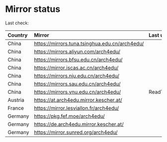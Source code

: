 <script src="./time.js"></script>
# Mirror status
Last check: <script type="text/javascript">localize(1681967836.4147015);</script>

|Country|Mirror|Last update|
|:------|:-----|:----------|
|China|https://mirrors.tuna.tsinghua.edu.cn/arch4edu/|<script type="text/javascript">localize(1681929066);</script>|
|China|https://mirrors.aliyun.com/arch4edu/|<script type="text/javascript">localize(1681929066);</script>|
|China|https://mirrors.bfsu.edu.cn/arch4edu/|<script type="text/javascript">localize(1681929066);</script>|
|China|https://mirror.iscas.ac.cn/arch4edu/|<script type="text/javascript">localize(1681929066);</script>|
|China|https://mirrors.nju.edu.cn/arch4edu/|<script type="text/javascript">localize(1681885849);</script>|
|China|https://mirrors.sau.edu.cn/arch4edu/|<script type="text/javascript">localize(1673850842);</script>|
|China|https://mirrors.ynu.edu.cn/arch4edu/|ReadTimeout|
|Austria|https://at.arch4edu.mirror.kescher.at/|<script type="text/javascript">localize(1681929066);</script>|
|France|https://mirror.lesviallon.fr/arch4edu/|<script type="text/javascript">localize(1681929066);</script>|
|Germany|https://pkg.fef.moe/arch4edu/|<script type="text/javascript">localize(1681929066);</script>|
|Germany|https://de.arch4edu.mirror.kescher.at/|<script type="text/javascript">localize(1681929066);</script>|
|Germany|https://mirror.sunred.org/arch4edu/|<script type="text/javascript">localize(1681929066);</script>|

<script src="./tablefilter/tablefilter.js"></script>
<script src="./table.js"></script>